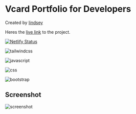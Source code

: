 # Vcard Portfolio for Developers

Created by [lindsey](https://lindseyk.dev)

Heres the [live link](https://linds-vcard.netlify.app/) to the project.

[![Netlify
Status](https://api.netlify.com/api/v1/badges/1207879a-f910-465e-add0-4a1d879561db/deploy-status)](https://app.netlify.com/sites/linds-vcard/deploys)

![tailwindcss](https://img.shields.io/badge/Tailwind_CSS-38B2AC?style=for-the-badge&logo=tailwind-css&logoColor=white)

![javascript](https://camo.githubusercontent.com/3aaee8bf7885dcf0cea8a5647c4514b7d800b1a730d38bce7dadf6bff883378d/68747470733a2f2f696d672e736869656c64732e696f2f7374617469632f76313f7374796c653d666f722d7468652d6261646765266d6573736167653d4a61766153637269707426636f6c6f723d323232323232266c6f676f3d4a617661536372697074266c6f676f436f6c6f723d463744463145266c6162656c3d)

![css](https://camo.githubusercontent.com/9fe0ddca8c80fd49703246ca3b9a894ddfdc9c1c80f6ab5de92bbe91471dbab8/68747470733a2f2f696d672e736869656c64732e696f2f7374617469632f76313f7374796c653d666f722d7468652d6261646765266d6573736167653d4353533326636f6c6f723d313537324236266c6f676f3d43535333266c6f676f436f6c6f723d464646464646266c6162656c3d)

![bootstrap](https://img.shields.io/badge/Bootstrap-563D7C?style=for-the-badge&logo=bootstrap&logoColor=white)
 
 ## Screenshot

 ![screenshot](https://res.cloudinary.com/codelikeagirl29/image/upload/v1675455359/projects/Lindseys-Resume-CV_covoa0.png)